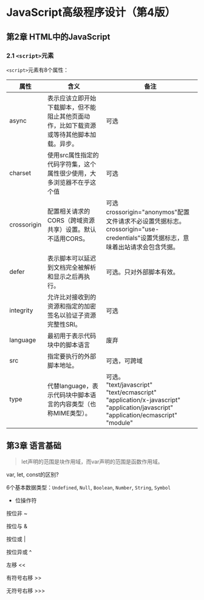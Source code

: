 # JavaScript高级程序设计（第4版）

## 第2章 HTML中的JavaScript

### 2.1 `<script>`元素

 `<script>`元素有8个属性：

| 属性        | 含义                                                         | 备注                                                         |
| ----------- | ------------------------------------------------------------ | ------------------------------------------------------------ |
| async       | 表示应该立即开始下载脚本，但不能阻止其他页面动作，比如下载资源或等待其他脚本加载。异步。 | 可选                                                         |
| charset     | 使用src属性指定的代码字符集，这个属性很少使用，大多浏览器不在乎这个值 | 可选                                                         |
| crossorigin | 配置相关请求的CORS（跨域资源共享）设置。默认不适用CORS。     | 可选<br />crossorigin="anonymos"配置文件请求不必设置凭据标志。<br />crossorigin="use-credentials"设置凭据标志，意味着出站请求会包含凭据。 |
| defer       | 表示脚本可以延迟到文档完全被解析和显示之后再执行。           | 可选。只对外部脚本有效。                                     |
| integrity   | 允许比对接收到的资源和指定的加密签名以验证子资源完整性SRI。  | 可选                                                         |
| language    | 最初用于表示代码块中的脚本语言                               | 废弃                                                         |
| src         | 指定要执行的外部脚本地址。                                   | 可选，可跨域                                                 |
| type        | 代替language，表示代码块中脚本语言的内容类型（也称MIME类型）。 | 可选。<br />"text/javascript"<br />"text/ecmascript"<br />"application/x-javascript"<br />"application/javascript"<br />"application/ecmascript"<br />"module" |

## 第3章 语言基础

> let声明的范围是块作用域，而var声明的范围是函数作用域。

var, let, const的区别?

6个基本数据类型：`Undefined`, `Null`, `Boolean`, `Number`, `String`, `Symbol`

- 位操作符

按位非 ~

按位与 &

按位或 |

按位异或 ^

左移 <<

有符号右移 >>

无符号右移 >>>